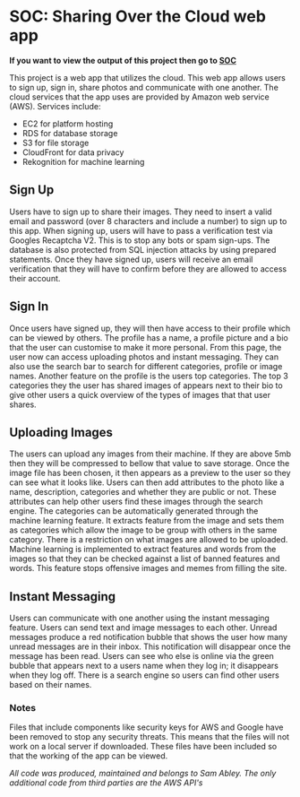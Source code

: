 # SOC: Sharing Over the Cloud web app
**If you want to view the output of this project then go to [SOC](http://ec2-3-8-195-243.eu-west-2.compute.amazonaws.com/SOC/)**

This project is a web app that utilizes the cloud. This web app allows users to sign up, sign in, share photos and communicate with one another. The cloud services that the app uses are provided by Amazon web service (AWS). Services include:
 - EC2 for platform hosting
 - RDS for database storage
 - S3 for file storage 
 - CloudFront for data privacy 
 - Rekognition for machine learning
 
## Sign Up
Users have to sign up to share their images. They need to insert a valid email and password (over 8 characters and include a number) to sign up to this app. When signing up, users will have to pass a verification test via Googles Recaptcha V2. This is to stop any bots or spam sign-ups. The database is also protected from SQL injection attacks by using prepared statements. Once they have signed up, users will receive an email verification that they will have to confirm before they are allowed to access their account.

## Sign In
Once users have signed up, they will then have access to their profile which can be viewed by others. The profile has a name, a profile picture and a bio that the user can customise to make it more personal. From this page, the user now can access uploading photos and instant messaging. They can also use the search bar to search for different categories, profile or image names. Another feature on the profile is the users top categories. The top 3 categories they the user has shared images of appears next to their bio to give other users a quick overview of the types of images that that user shares.

## Uploading Images
The users can upload any images from their machine. If they are above 5mb then they will be compressed to bellow that value to save storage. Once the image file has been chosen, it then appears as a preview to the user so they can see what it looks like. Users can then add attributes to the photo like a name, description, categories and whether they are public or not. These attributes can help other users find these images through the search engine. The categories can be automatically generated through the machine learning feature. It extracts feature from the image and sets them as categories which allow the image to be group with others in the same category. There is a restriction on what images are allowed to be uploaded. Machine learning is implemented to extract features and words from the images so that they can be checked against a list of banned features and words. This feature stops offensive images and memes from filling the site.

## Instant Messaging
Users can communicate with one another using the instant messaging feature. Users can send text and image messages to each other. Unread messages produce a red notification bubble that shows the user how many unread messages are in their inbox. This notification will disappear once the message has been read. Users can see who else is online via the green bubble that appears next to a users name when they log in; it disappears when they log off. There is a search engine so users can find other users based on their names.


### Notes
Files that include components like security keys for AWS and Google have been removed to stop any security threats. This means that the files will not work on a local server if downloaded. These files have been included so that the working of the app can be viewed. 

*All code was produced, maintained and belongs to Sam Abley. The only additional code from third parties are the AWS API's*
